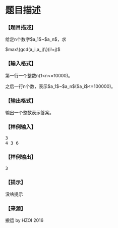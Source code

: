 # 题目描述


<h3>
【题目描述】
</h3>
<p>
给定n个数字$a_1$~$a_n$，求
</p>
<p>
$max\{gcd(a_i,a_j)\}(i!=j)$
</p>
<h3>
【输入格式】
</h3>
<p>
第一行一个整数n(1&lt;n&lt;=10000)。
</p>
<p>
之后一行n个数，表示$a_1$~$a_n$($a_i$&lt;=100000)。
</p>
<h3>
【输出格式】
</h3>
<p>
输出一个整数表示答案。
</p>
<h3>
【样例输入】
</h3>
<pre>3
4 3 6
</pre>
<h3>
【样例输出】
</h3>
<pre>3</pre>
<h3>
【提示】
</h3>
<p>
没啥提示
</p>
<h3>
【来源】
</h3>
<p>
搬运 by HZOI 2016
</p>
